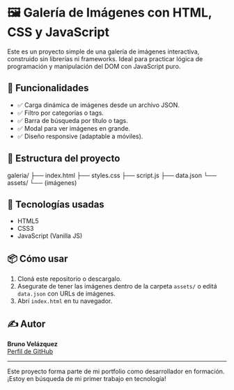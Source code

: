 # 🖼️ Galería de Imágenes con HTML, CSS y JavaScript

Este es un proyecto simple de una galería de imágenes interactiva, construido sin librerías ni frameworks. Ideal para practicar lógica de programación y manipulación del DOM con JavaScript puro.

## 🚀 Funcionalidades

- ✅ Carga dinámica de imágenes desde un archivo JSON.
- ✅ Filtro por categorías o tags.
- ✅ Barra de búsqueda por título o tags.
- ✅ Modal para ver imágenes en grande.
- ✅ Diseño responsive (adaptable a móviles).

## 📁 Estructura del proyecto

galeria/
├── index.html
├── styles.css
├── script.js
├── data.json
└── assets/
└── (imágenes)

## 🧠 Tecnologías usadas

- HTML5
- CSS3
- JavaScript (Vanilla JS)


## 📦 Cómo usar

1. Cloná este repositorio o descargalo.
2. Asegurate de tener las imágenes dentro de la carpeta `assets/` o editá `data.json` con URLs de imágenes.
3. Abrí `index.html` en tu navegador.

## ✍️ Autor

**Bruno Velázquez**  
[Perfil de GitHub](https://github.com/bruno-ariel)

---

Este proyecto forma parte de mi portfolio como desarrollador en formación. ¡Estoy en búsqueda de mi primer trabajo en tecnología!
